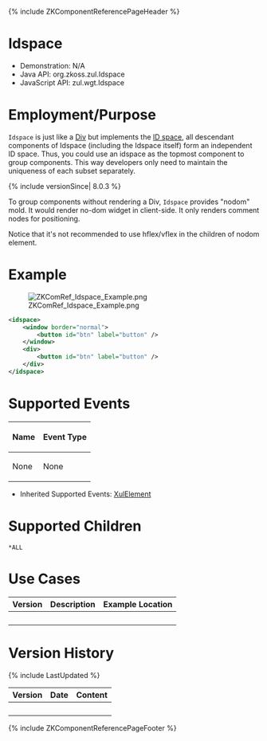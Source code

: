 {% include ZKComponentReferencePageHeader %}

# Idspace

- Demonstration: N/A
- Java API: <javadoc>org.zkoss.zul.Idspace</javadoc>
- JavaScript API: <javadoc directory="jsdoc">zul.wgt.Idspace</javadoc>

# Employment/Purpose

`Idspace` is just like a
[Div](ZK_Component_Reference/Containers/Div) but implements
the [ID
space](ZK_Developer's_Reference/UI_Composing/ID_Space), all
descendant components of Idspace (including the Idspace itself) form an
independent ID space. Thus, you could use an idspace as the topmost
component to group components. This way developers only need to maintain
the uniqueness of each subset separately.

{% include versionSince\| 8.0.3 %}

To group components without rendering a Div, `Idspace` provides "nodom"
mold. It would render no-dom widget in client-side. It only renders
comment nodes for positioning.

Notice that it's not recommended to use hflex/vflex in the children of
nodom element.

# Example

<figure>
<img src="ZKComRef_Idspace_Example.png"
title="ZKComRef_Idspace_Example.png" />
<figcaption>ZKComRef_Idspace_Example.png</figcaption>
</figure>

``` xml
<idspace>
    <window border="normal">
        <button id="btn" label="button" />
    </window>
    <div>
        <button id="btn" label="button" />
    </div>
</idspace>
```

# Supported Events

<table>
<thead>
<tr class="header">
<th><center>
<p>Name</p>
</center></th>
<th><center>
<p>Event Type</p>
</center></th>
</tr>
</thead>
<tbody>
<tr class="odd">
<td><p>None</p></td>
<td><p>None</p></td>
</tr>
</tbody>
</table>

- Inherited Supported Events: [
  XulElement](ZK_Component_Reference/Base_Components/XulElement#Supported_Events)

# Supported Children

`*ALL`

# Use Cases

| Version | Description | Example Location |
|---------|-------------|------------------|
|         |             |                  |

# Version History

{% include LastUpdated %}

| Version | Date | Content |
|---------|------|---------|
|         |      |         |

{% include ZKComponentReferencePageFooter %}
